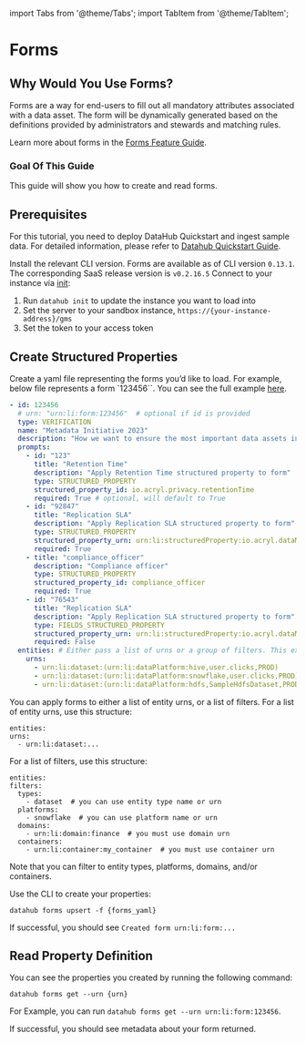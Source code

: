 import Tabs from '@theme/Tabs';
import TabItem from '@theme/TabItem';

# Forms

## Why Would You Use Forms?

Forms are a way for end-users to fill out all mandatory attributes associated with a data asset. The form will be dynamically generated based on the definitions provided by administrators and stewards and matching rules.

Learn more about forms in the [Forms Feature Guide](../../../docs/features/feature-guides/forms.md).


### Goal Of This Guide
This guide will show you how to create and read forms.

## Prerequisites

For this tutorial, you need to deploy DataHub Quickstart and ingest sample data.
For detailed information, please refer to [Datahub Quickstart Guide](/docs/quickstart.md).


<Tabs>
<TabItem value="CLI" label="CLI">

Install the relevant CLI version. Forms are available as of CLI version `0.13.1`. The corresponding SaaS release version is `v0.2.16.5`
Connect to your instance via [init](https://datahubproject.io/docs/cli/#init):

1. Run `datahub init` to update the instance you want to load into
2. Set the server to your sandbox instance, `https://{your-instance-address}/gms`
3. Set the token to your access token


</TabItem>
</Tabs>


## Create Structured Properties


<Tabs>
<TabItem value="CLI" label="CLI">

Create a yaml file representing the forms you’d like to load. 
For example, below file represents a form `123456``. You can see the full example [here](https://github.com/datahub-project/datahub/blob/example-yaml-sp/metadata-ingestion/examples/forms/forms.yaml).
        
```yaml
- id: 123456
  # urn: "urn:li:form:123456"  # optional if id is provided
  type: VERIFICATION
  name: "Metadata Initiative 2023"
  description: "How we want to ensure the most important data assets in our organization have all of the most important and expected pieces of metadata filled out"
  prompts:
    - id: "123"
      title: "Retention Time"
      description: "Apply Retention Time structured property to form"
      type: STRUCTURED_PROPERTY
      structured_property_id: io.acryl.privacy.retentionTime
      required: True # optional, will default to True
    - id: "92847"
      title: "Replication SLA"
      description: "Apply Replication SLA structured property to form"
      type: STRUCTURED_PROPERTY
      structured_property_urn: urn:li:structuredProperty:io.acryl.dataManagement.replicationSLA
      required: True
    - title: "compliance_officer"
      description: "Compliance officer"
      type: STRUCTURED_PROPERTY
      structured_property_id: compliance_officer
      required: True
    - id: "76543"
      title: "Replication SLA"
      description: "Apply Replication SLA structured property to form"
      type: FIELDS_STRUCTURED_PROPERTY
      structured_property_urn: urn:li:structuredProperty:io.acryl.dataManagement.replicationSLA
      required: False
  entities: # Either pass a list of urns or a group of filters. This example shows a list of urns
    urns:
      - urn:li:dataset:(urn:li:dataPlatform:hive,user.clicks,PROD)
      - urn:li:dataset:(urn:li:dataPlatform:snowflake,user.clicks,PROD)
      - urn:li:dataset:(urn:li:dataPlatform:hdfs,SampleHdfsDataset,PROD)
```

You can apply forms to either a list of entity urns, or a list of filters. For a list of entity urns, use this structure:
    
```
entities:
urns:
  - urn:li:dataset:...
```
    
For a list of filters, use this structure:
    
```
entities:
filters:
  types:
    - dataset  # you can use entity type name or urn
  platforms:
    - snowflake  # you can use platform name or urn
  domains:
    - urn:li:domain:finance  # you must use domain urn
  containers:
    - urn:li:container:my_container  # you must use container urn
```

Note that you can filter to entity types, platforms, domains, and/or containers.

Use the CLI to create your properties:

```commandline
datahub forms upsert -f {forms_yaml}
```

If successful, you should see `Created form urn:li:form:...`

</TabItem>
</Tabs>

## Read Property Definition


<Tabs>
<TabItem value="CLI" label="CLI">

You can see the properties you created by running the following command:

```commandline
datahub forms get --urn {urn}
```
For Example, you can run `datahub forms get --urn urn:li:form:123456`.

If successful, you should see metadata about your form returned.

</TabItem>
</Tabs>
